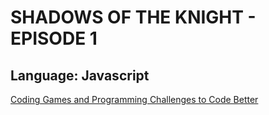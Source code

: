 # **SHADOWS OF THE KNIGHT - EPISODE 1**
## Language: Javascript
[Coding Games and Programming Challenges to Code Better](https://www.codingame.com/training/medium/shadows-of-the-knight-episode-1)

